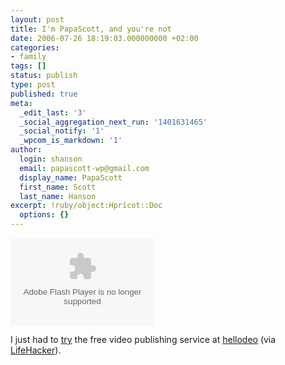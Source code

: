 ```yaml
---
layout: post
title: I'm PapaScott, and you're not
date: 2006-07-26 18:19:03.000000000 +02:00
categories:
- family
tags: []
status: publish
type: post
published: true
meta:
  _edit_last: '3'
  _social_aggregation_next_run: '1401631465'
  _social_notify: '1'
  _wpcom_is_markdown: '1'
author:
  login: shanson
  email: papascott-wp@gmail.com
  display_name: PapaScott
  first_name: Scott
  last_name: Hanson
excerpt: !ruby/object:Hpricot::Doc
  options: {}
---
```

<p><embed src="http://odeo.com/flash/hellodeo_player.swf" flashvars="external_url=http://media.odeo.com/1/7/9/669179.flv&thumb_url=http://images.odeo.com/7/4/9/1564797.jpeg&audio_id=1564797&audio_duration=5.205" quality="high" bgcolor="#ffffff" width="230" height="140" name="hellodeo_player" align="middle" allowscriptaccess="always" wmode="transparent" type="application/x-shockwave-flash" pluginspage="http://www.macromedia.com/go/getflashplayer" /></p>
<p>I just had to <a href="http://hellodeo.com/hello/view/1564797">try</a> the free video publishing service at <a href="http://hellodeo.com/hello/">hellodeo</a> (via <a href="http://lifehacker.com/software/video/share-your-video-more-easily-with-hellodeo-189534.php">LifeHacker</a>).</p>

